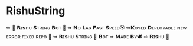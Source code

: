 # RishuString
➥ 🎨 𝗥ɪ𝘀ʜᴜ 𝗦ᴛʀɪɴɢ 𝗕ᴏᴛ 🌴 ➥ 𝗡ᴏ 𝗟ᴀɢ 𝗙ᴀsᴛ 𝗦ᴘᴇᴇᴅ🏵️ ➥𝗞ᴏʏᴇʙ 𝗗ᴇᴘʟᴏʏᴀʙʟᴇ ɴᴇᴡ ᴇʀʀᴏʀ ғɪxᴇᴅ ʀᴇᴘᴏ 💝 ➥ 𝗥ɪ𝘀ʜᴜ 𝗦ᴛʀɪɴɢ 🎉 𝗕ᴏᴛ ➥ 𝗠ᴀᴅᴇ 𝗕ʏ🕊️ ➪ 𝗥ɪ𝘀ʜᴜ 🏩
